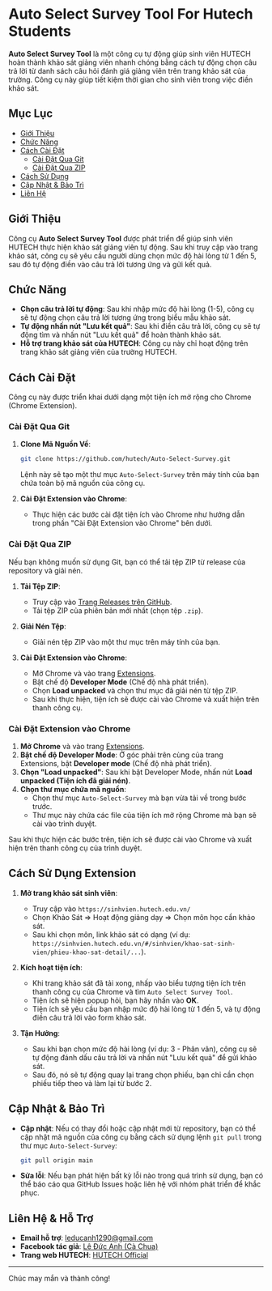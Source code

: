 # Auto Select Survey Tool For Hutech Students

**Auto Select Survey Tool** là một công cụ tự động giúp sinh viên HUTECH hoàn thành khảo sát giảng viên nhanh chóng bằng cách tự động chọn câu trả lời từ danh sách câu hỏi đánh giá giảng viên trên trang khảo sát của trường. Công cụ này giúp tiết kiệm thời gian cho sinh viên trong việc điền khảo sát.

## Mục Lục

- [Giới Thiệu](#giới-thiệu)
- [Chức Năng](#chức-năng)
- [Cách Cài Đặt](#cách-cài-đặt)
  - [Cài Đặt Qua Git](#cài-đặt-qua-git)
  - [Cài Đặt Qua ZIP](#cài-đặt-qua-zip)
- [Cách Sử Dụng](#cách-sử-dụng)
- [Cập Nhật & Bảo Trì](#cập-nhật--bảo-trì)
- [Liên Hệ](#liên-hệ)

## Giới Thiệu

Công cụ **Auto Select Survey Tool** được phát triển để giúp sinh viên HUTECH thực hiện khảo sát giảng viên tự động. Sau khi truy cập vào trang khảo sát, công cụ sẽ yêu cầu người dùng chọn mức độ hài lòng từ 1 đến 5, sau đó tự động điền vào câu trả lời tương ứng và gửi kết quả.

## Chức Năng

- **Chọn câu trả lời tự động**: Sau khi nhập mức độ hài lòng (1-5), công cụ sẽ tự động chọn câu trả lời tương ứng trong biểu mẫu khảo sát.
- **Tự động nhấn nút "Lưu kết quả"**: Sau khi điền câu trả lời, công cụ sẽ tự động tìm và nhấn nút "Lưu kết quả" để hoàn thành khảo sát.
- **Hỗ trợ trang khảo sát của HUTECH**: Công cụ này chỉ hoạt động trên trang khảo sát giảng viên của trường HUTECH.

## Cách Cài Đặt

Công cụ này được triển khai dưới dạng một tiện ích mở rộng cho Chrome (Chrome Extension).

### Cài Đặt Qua Git

1. **Clone Mã Nguồn Về**:
   ```bash
   git clone https://github.com/hutech/Auto-Select-Survey.git
   ```
   Lệnh này sẽ tạo một thư mục `Auto-Select-Survey` trên máy tính của bạn chứa toàn bộ mã nguồn của công cụ.

2. **Cài Đặt Extension vào Chrome**:
   - Thực hiện các bước cài đặt tiện ích vào Chrome như hướng dẫn trong phần "Cài Đặt Extension vào Chrome" bên dưới.

### Cài Đặt Qua ZIP

Nếu bạn không muốn sử dụng Git, bạn có thể tải tệp ZIP từ release của repository và giải nén.

1. **Tải Tệp ZIP**:
   - Truy cập vào [Trang Releases trên GitHub](https://github.com/hutech/Auto-Select-Survey/releases).
   - Tải tệp ZIP của phiên bản mới nhất (chọn tệp `.zip`).
   
2. **Giải Nén Tệp**:
   - Giải nén tệp ZIP vào một thư mục trên máy tính của bạn.

3. **Cài Đặt Extension vào Chrome**:
   - Mở Chrome và vào trang [Extensions](chrome://extensions/).
   - Bật chế độ **Developer Mode** (Chế độ nhà phát triển).
   - Chọn **Load unpacked** và chọn thư mục đã giải nén từ tệp ZIP.
   - Sau khi thực hiện, tiện ích sẽ được cài vào Chrome và xuất hiện trên thanh công cụ.

### Cài Đặt Extension vào Chrome

1. **Mở Chrome** và vào trang [Extensions](chrome://extensions/).
2. **Bật chế độ Developer Mode**: Ở góc phải trên cùng của trang Extensions, bật **Developer mode** (Chế độ nhà phát triển).
3. **Chọn "Load unpacked"**: Sau khi bật Developer Mode, nhấn nút **Load unpacked (Tiện ích đã giải nén)**.
4. **Chọn thư mục chứa mã nguồn**:
   - Chọn thư mục `Auto-Select-Survey` mà bạn vừa tải về trong bước trước.
   - Thư mục này chứa các file của tiện ích mở rộng Chrome mà bạn sẽ cài vào trình duyệt.

Sau khi thực hiện các bước trên, tiện ích sẽ được cài vào Chrome và xuất hiện trên thanh công cụ của trình duyệt.

## Cách Sử Dụng Extension

1. **Mở trang khảo sát sinh viên**:
   - Truy cập vào `https://sinhvien.hutech.edu.vn/`
   - Chọn Khảo Sát => Hoạt động giảng dạy => Chọn môn học cần khảo sát.
   - Sau khi chọn môn, link khảo sát có dạng (ví dụ: `https://sinhvien.hutech.edu.vn/#/sinhvien/khao-sat-sinh-vien/phieu-khao-sat-detail/...`).
   
2. **Kích hoạt tiện ích**:
   - Khi trang khảo sát đã tải xong, nhấp vào biểu tượng tiện ích trên thanh công cụ của Chrome và tìm `Auto Select Survey Tool`.
   - Tiện ích sẽ hiện popup hỏi, bạn hãy nhấn vào **OK**.
   - Tiện ích sẽ yêu cầu bạn nhập mức độ hài lòng từ 1 đến 5, và tự động điền câu trả lời vào form khảo sát.
   
3. **Tận Hưởng**:
   - Sau khi bạn chọn mức độ hài lòng (ví dụ: 3 - Phân vân), công cụ sẽ tự động đánh dấu câu trả lời và nhấn nút "Lưu kết quả" để gửi khảo sát.
   - Sau đó, nó sẽ tự động quay lại trang chọn phiếu, bạn chỉ cần chọn phiếu tiếp theo và làm lại từ bước 2.

## Cập Nhật & Bảo Trì

- **Cập nhật**: Nếu có thay đổi hoặc cập nhật mới từ repository, bạn có thể cập nhật mã nguồn của công cụ bằng cách sử dụng lệnh `git pull` trong thư mục `Auto-Select-Survey`:
   ```bash
   git pull origin main
   ```

- **Sửa lỗi**: Nếu bạn phát hiện bất kỳ lỗi nào trong quá trình sử dụng, bạn có thể báo cáo qua GitHub Issues hoặc liên hệ với nhóm phát triển để khắc phục.

## Liên Hệ & Hỗ Trợ

- **Email hỗ trợ**: leducanh1290@gmail.com
- **Facebook tác giả**: [Lê Đức Anh (Cà Chua)](https://facebook.com/leducanh1290)
- **Trang web HUTECH**: [HUTECH Official](https://www.hutech.edu.vn)

---

Chúc may mắn và thành công!
```
